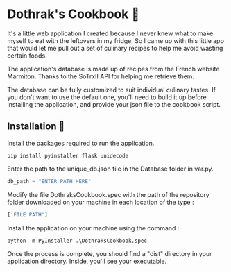 # Dothrak's Cookbook 🍴

It's a little web application I created because I never knew what to make myself to eat with the leftovers in my fridge. So I came up with this little app that would let me pull out a set of culinary recipes to help me avoid wasting certain foods.

The application's database is made up of recipes from the French website Marmiton. Thanks to the SoTrxII API for helping me retrieve them.

The database can be fully customized to suit individual culinary tastes. If you don't want to use the default one, you'll need to build it up before installing the application, and provide your json file to the cookbook script.


## Installation 🔧

Install the packages required to run the application.

```
pip install pyinstaller flask unidecode
```

Enter the path to the unique_db.json file in the Database folder in var.py.

```python
db_path = "ENTER PATH HERE"
```

Modify the file DothraksCookbook.spec with the path of the repository folder downloaded on your machine in each location of the type :

```python
['FILE PATH']
```

Install the application on your machine using the command : 
```
python -m PyInstaller .\DothraksCookbook.spec
```
Once the process is complete, you should find a "dist" directory in your application directory. Inside, you'll see your executable.
